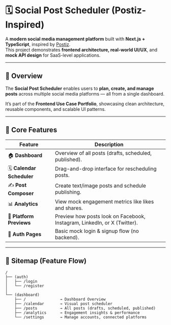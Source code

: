 # 🗓️ Social Post Scheduler (Postiz-Inspired)

A **modern social media management platform** built with **Next.js + TypeScript**, inspired by [Postiz](https://postiz.com/).  
This project demonstrates **frontend architecture, real-world UI/UX**, and **mock API design** for SaaS-level applications.

---

## 🚀 Overview

The **Social Post Scheduler** enables users to **plan, create, and manage posts** across multiple social media platforms — all from a single dashboard.

It’s part of the **Frontend Use Case Portfolio**, showcasing clean architecture, reusable components, and scalable UI patterns.

---

## 🎯 Core Features

| Feature | Description |
|----------|--------------|
| 🏠 **Dashboard** | Overview of all posts (drafts, scheduled, published). |
| 🗓️ **Calendar Scheduler** | Drag-and-drop interface for rescheduling posts. |
| ✍️ **Post Composer** | Create text/image posts and schedule publishing. |
| 📊 **Analytics** | View mock engagement metrics like likes and shares. |
| 🔗 **Platform Previews** | Preview how posts look on Facebook, Instagram, LinkedIn, or X (Twitter). |
| 👤 **Auth Pages** | Basic mock login & signup flow (no backend). |

---

## 🧭 Sitemap (Feature Flow)

```text
/
├── (auth)
│   ├── /login
│   └── /register
│
└── (dashboard)
    ├── /               → Dashboard Overview
    ├── /calendar       → Visual post scheduler
    ├── /posts          → All posts (drafts, scheduled, published)
    ├── /analytics      → Engagement insights & performance
    └── /settings       → Manage accounts, connected platforms